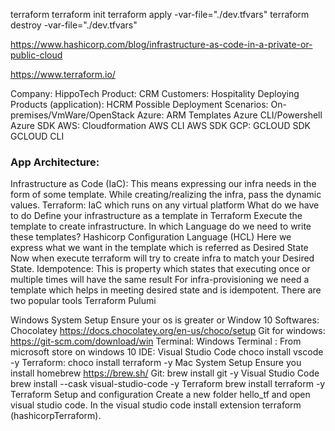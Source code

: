 terraform 
terraform init
terraform apply -var-file="./dev.tfvars"
terraform destroy -var-file="./dev.tfvars"

https://www.hashicorp.com/blog/infrastructure-as-code-in-a-private-or-public-cloud

https://www.terraform.io/

Company: HippoTech
Product: CRM
Customers: Hospitality
Deploying Products (application): HCRM
Possible Deployment Scenarios:
	On-premises/VmWare/OpenStack
	Azure:
		ARM Templates
		Azure CLI/Powershell
		Azure SDK
	AWS:
		Cloudformation
		AWS CLI
		AWS SDK
	GCP:
		GCLOUD SDK
		GCLOUD CLI
###	App Architecture:

Infrastructure as Code (IaC):
	This means expressing our infra needs in the form of some template.
	While creating/realizing the infra, pass the dynamic values.
Terraform:
	IaC which runs on any virtual platform
What do we have to do
	Define your infrastructure as a template in Terraform
	Execute the template to create infrastructure.
In which Language do we need to write these templates?
	Hashicorp Configuration Language (HCL)
Here we express what we want in the template which is referred as Desired State
Now when execute terraform will try to create infra to match your Desired State.
Idempotence: This is property which states that executing once or multiple times will have the same result
For infra-provisioning we need a template which helps in meeting desired state and is idempotent.
There are two popular tools
	Terraform
	Pulumi

Windows System Setup
Ensure your os is greater or Window 10
	Softwares:
	Chocolatey https://docs.chocolatey.org/en-us/choco/setup
	Git for windows: https://git-scm.com/download/win
	Terminal: Windows Terminal : From microsoft store on windows 10
	IDE: Visual Studio Code choco install vscode -y
	Terraform: choco install terraform -y
Mac System Setup
	Ensure you install homebrew https://brew.sh/
	Git: brew install git -y
	Visual Studio Code brew install --cask visual-studio-code -y
	Terraform brew install terraform -y
Terraform Setup and configuration
	Create a new folder hello_tf and open visual studio code.
	In the visual studio code install extension terraform (hashicorpTerraform).
